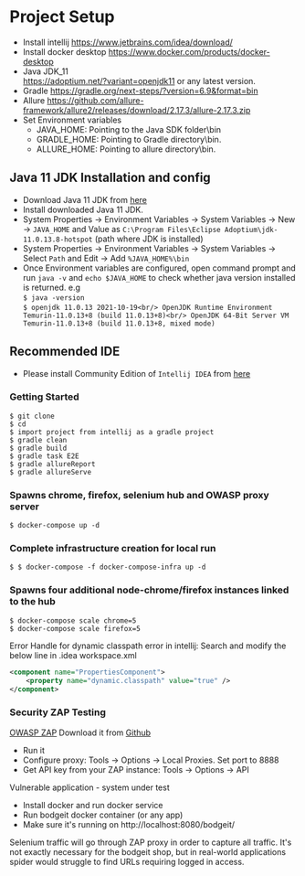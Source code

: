 # Project Setup

* Install intellij
  https://www.jetbrains.com/idea/download/
* Install docker desktop
  https://www.docker.com/products/docker-desktop
* Java JDK_11  
  https://adoptium.net/?variant=openjdk11 or any latest version.
* Gradle
  https://gradle.org/next-steps/?version=6.9&format=bin
* Allure
  https://github.com/allure-framework/allure2/releases/download/2.17.3/allure-2.17.3.zip
* Set Environment variables
    * JAVA_HOME: Pointing to the Java SDK folder\bin
    * GRADLE_HOME: Pointing to Gradle directory\bin.
    * ALLURE_HOME: Pointing to allure directory\bin.

## Java 11 JDK Installation and config

* Download Java 11 JDK from [here](https://adoptium.net/?variant=openjdk11)
* Install downloaded Java 11 JDK.
* System Properties -> Environment Variables -> System Variables -> New -> `JAVA_HOME` and Value
  as `C:\Program Files\Eclipse Adoptium\jdk-11.0.13.8-hotspot` (path where JDK is installed)
* System Properties -> Environment Variables -> System Variables -> Select `Path` and Edit -> Add `%JAVA_HOME%\bin`
* Once Environment variables are configured, open command prompt and run `java -v` and `echo $JAVA_HOME` to check
  whether java version installed is returned. e.g <br/>
  `$ java -version`<br/>
  `$ openjdk 11.0.13 2021-10-19<br/>
  OpenJDK Runtime Environment Temurin-11.0.13+8 (build 11.0.13+8)<br/>
  OpenJDK 64-Bit Server VM Temurin-11.0.13+8 (build 11.0.13+8, mixed mode)`

## Recommended IDE

* Please install Community Edition of `Intellij IDEA`
  from [here](https://www.jetbrains.com/idea/download/#section=windows)

### Getting Started

```shell script
$ git clone 
$ cd 
$ import project from intellij as a gradle project
$ gradle clean
$ gradle build
$ gradle task E2E
$ gradle allureReport
$ gradle allureServe
```

### Spawns chrome, firefox, selenium hub and OWASP proxy server

```shell script
$ docker-compose up -d
```

### Complete infrastructure creation for local run

```shell script
$ $ docker-compose -f docker-compose-infra up -d
```

### Spawns four additional node-chrome/firefox instances linked to the hub

```shell script
$ docker-compose scale chrome=5
$ docker-compose scale firefox=5
```

Error Handle for dynamic classpath error in intellij:
Search and modify the below line in .idea workspace.xml

```xml
<component name="PropertiesComponent">
    <property name="dynamic.classpath" value="true" />
</component>
``` 

### Security ZAP Testing

[OWASP ZAP](https://www.owasp.org/index.php/OWASP_Zed_Attack_Proxy_Project)
Download it from [Github](https://github.com/zaproxy/zaproxy/wiki/Downloads)

- Run it
- Configure proxy: Tools -> Options -> Local Proxies. Set port to 8888
- Get API key from your ZAP instance: Tools -> Options -> API

Vulnerable application - system under test

- Install docker and run docker service
- Run bodgeit docker container (or any app)
- Make sure it's running on http://localhost:8080/bodgeit/

Selenium traffic will go through ZAP proxy in order to capture all traffic. It's not exactly necessary for the bodgeit
shop, but in real-world applications spider would struggle to find URLs requiring logged in access.
